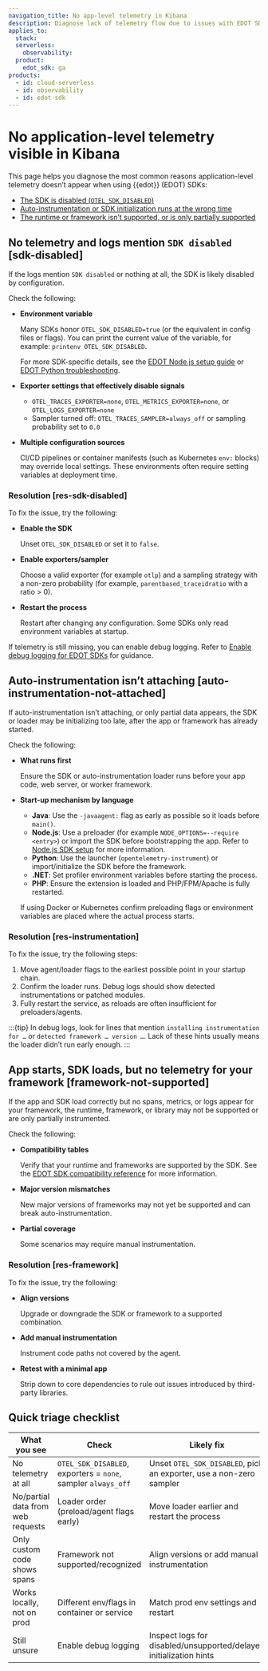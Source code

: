 ```yaml
---
navigation_title: No app-level telemetry in Kibana
description: Diagnose lack of telemetry flow due to issues with EDOT SDKs.
applies_to:
  stack:
  serverless:
    observability:
  product:
    edot_sdk: ga
products:
  - id: cloud-serverless
  - id: observability
  - id: edot-sdk
---
```


# No application-level telemetry visible in Kibana

This page helps you diagnose the most common reasons application-level telemetry doesn’t appear when using {{edot}} (EDOT) SDKs:

* [The SDK is disabled (`OTEL_SDK_DISABLED`)](#sdk-disabled)
* [Auto-instrumentation or SDK initialization runs at the wrong time](#auto-instrumentation-not-attached)
* [The runtime or framework isn’t supported, or is only partially supported](#framework-not-supported)

## No telemetry and logs mention `SDK disabled` [sdk-disabled]

If the logs mention `SDK disabled` or nothing at all, the SDK is likely disabled by configuration.

Check the following:

* **Environment variable**  

	Many SDKs honor `OTEL_SDK_DISABLED=true` (or the equivalent in config files or flags). You can print the current value of the variable, for example: `printenv OTEL_SDK_DISABLED`.

	For more SDK-specific details, see the [EDOT Node.js setup guide](opentelemetry://reference/edot-sdks/nodejs/setup/index.md) or [EDOT Python troubleshooting](../edot-sdks/python/index.md).

* **Exporter settings that effectively disable signals**  

	* `OTEL_TRACES_EXPORTER=none`, `OTEL_METRICS_EXPORTER=none`, or `OTEL_LOGS_EXPORTER=none`
	* Sampler turned off: `OTEL_TRACES_SAMPLER=always_off` or sampling probability set to `0.0`

* **Multiple configuration sources**  

	CI/CD pipelines or container manifests (such as Kubernetes `env:` blocks) may override local settings. These environments often require setting variables at deployment time.

### Resolution [res-sdk-disabled]

To fix the issue, try the following:

* **Enable the SDK**

	Unset `OTEL_SDK_DISABLED` or set it to `false`.

* **Enable exporters/sampler**

	Choose a valid exporter (for example `otlp`) and a sampling strategy with a non-zero probability (for example, `parentbased_traceidratio` with a ratio > 0).

* **Restart the process**

	Restart after changing any configuration. Some SDKs only read environment variables at startup.

If telemetry is still missing, you can enable debug logging. Refer to [Enable debug logging for EDOT SDKs](https://www.elastic.co/docs/troubleshoot/ingest/opentelemetry/edot-sdks/enable-debug-logging/) for guidance.

## Auto-instrumentation isn’t attaching [auto-instrumentation-not-attached]

If auto-instrumentation isn’t attaching, or only partial data appears, the SDK or loader may be initializing too late, after the app or framework has already started.

Check the following:

* **What runs first**

	Ensure the SDK or auto-instrumentation loader runs before your app code, web server, or worker framework.

* **Start-up mechanism by language**

	* **Java**: Use the `-javaagent:` flag as early as possible so it loads before `main()`.
	* **Node.js**: Use a preloader (for example `NODE_OPTIONS=--require <entry>`) or import the SDK before bootstrapping the app. Refer to [Node.js SDK setup](opentelemetry://reference/edot-sdks/nodejs/setup/index.md) for more information.
	* **Python**: Use the launcher (`opentelemetry-instrument`) or import/initialize the SDK before the framework.
	* **.NET**: Set profiler environment variables before starting the process.
	* **PHP**: Ensure the extension is loaded and PHP/FPM/Apache is fully restarted.

	If using Docker or Kubernetes confirm preloading flags or environment variables are placed where the actual process starts.

### Resolution [res-instrumentation]

To fix the issue, try the following steps:

1. Move agent/loader flags to the earliest possible point in your startup chain.
2. Confirm the loader runs. Debug logs should show detected instrumentations or patched modules.
3. Fully restart the service, as reloads are often insufficient for preloaders/agents.

:::{tip}
In debug logs, look for lines that mention `installing instrumentation for …` or `detected framework … version …`. Lack of these hints usually means the loader didn’t run early enough.
:::

## App starts, SDK loads, but no telemetry for your framework [framework-not-supported]

If the app and SDK load correctly but no spans, metrics, or logs appear for your framework, the runtime, framework, or library may not be supported or are only partially instrumented.

Check the following:

* **Compatibility tables**

	Verify that your runtime and frameworks are supported by the SDK. See the [EDOT SDK compatibility reference](opentelemetry://reference/compatibility/sdks.md) for more information.

* **Major version mismatches**

	New major versions of frameworks may not yet be supported and can break auto-instrumentation.

* **Partial coverage**

	Some scenarios may require manual instrumentation.

### Resolution [res-framework]

To fix the issue, try the following:

* **Align versions**

	Upgrade or downgrade the SDK or framework to a supported combination.

* **Add manual instrumentation**

	Instrument code paths not covered by the agent.

* **Retest with a minimal app**

	Strip down to core dependencies to rule out issues introduced by third-party libraries.

## Quick triage checklist

| What you see                     | Check                                   | Likely fix |
|----------------------------------|-----------------------------------------------|------------|
| No telemetry at all              | `OTEL_SDK_DISABLED`, exporters = `none`, sampler `always_off` | Unset `OTEL_SDK_DISABLED`, pick an exporter, use a non-zero sampler |
| No/partial data from web requests | Loader order (preload/agent flags early)     | Move loader earlier and restart the process |
| Only custom code shows spans     | Framework not supported/recognized           | Align versions or add manual instrumentation |
| Works locally, not on prod       | Different env/flags in container or service  | Match prod env settings and restart |
| Still unsure                     | Enable debug logging                         | Inspect logs for disabled/unsupported/delayed initialization hints |
